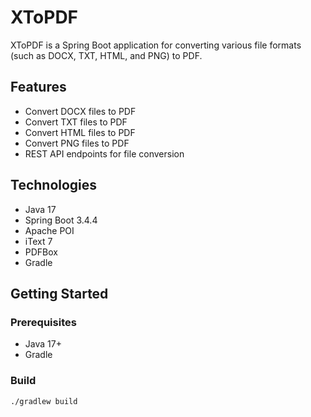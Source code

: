 # XToPDF

XToPDF is a Spring Boot application for converting various file formats (such as DOCX, TXT, HTML, and PNG) to PDF.

## Features

- Convert DOCX files to PDF
- Convert TXT files to PDF
- Convert HTML files to PDF
- Convert PNG files to PDF
- REST API endpoints for file conversion

## Technologies

- Java 17
- Spring Boot 3.4.4
- Apache POI
- iText 7
- PDFBox
- Gradle

## Getting Started

### Prerequisites

- Java 17+
- Gradle

### Build

```sh
./gradlew build

